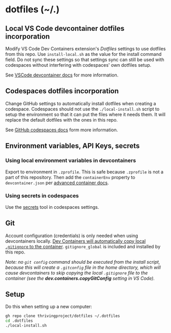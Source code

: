 # dotfiles (~/.)

## Local VS Code devcontainer dotfiles incorporation

Modify VS Code Dev Containers extension's *Dotfiles* settings to use dotfiles from this repo. Use `install-local.sh` as the value for the install command field. Do not sync these settings so that settings sync can still be used with codespaces without interfering with codespaces' own dotfiles setup.

See [VSCode devcontainer docs](https://code.visualstudio.com/docs/devcontainers/containers#_personalizing-with-dotfile-repositories) for more information.

## Codespaces dotfiles incorporation

Change GitHub settings to automatically install dotfiles when creating a codespace. Codespaces should not use the `./local-install.sh` script to setup the environment so that it can put the files where it needs them. It will replace the default dotfiles with the ones in this repo.

See [GitHub codespaces docs](https://docs.github.com/en/codespaces/setting-your-user-preferences/personalizing-github-codespaces-for-your-account#dotfiles) form more information.

## Environment variables, API Keys, secrets

### Using local environment variables in devcontainers

Export to environment in `.zprofile`. This is safe because `.zprofile` is not a part of this repository. Then add the `containerEnv` property to `devcontainer.json` per [advanced container docs](https://code.visualstudio.com/remote/advancedcontainers/environment-variables).

### Using secrets in codespaces

Use the [secrets](https://docs.github.com/en/codespaces/managing-your-codespaces/managing-your-account-specific-secrets-for-github-codespaces) tool in codespaces settings.

## Git

Account configuration (credentials) is only needed when using devcontainers locally. [Dev Containers will automatically copy local `.gitignore` to the container](https://code.visualstudio.com/remote/advancedcontainers/sharing-git-credentials). `gitignore_global` is included and installed by this repo.

*Note: no `git config` command should be executed from the install script, because this will create a `.gitconfig` file in the home directory, which will cause devcontainers to skip copying the local `.gitignore` file to the container (see the **dev.containers.copyGitConfig** setting in VS Code).*

## Setup

Do this when setting up a new computer:

```bash
gh repo clone thrivingproject/dotfiles ~/.dotfiles
cd .dotfiles
./local-install.sh
```
